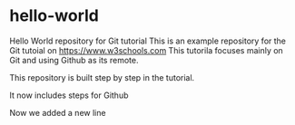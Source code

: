 # hello-world
Hello World repository for Git tutorial
This is an example repository for the Git tutoial on https://www.w3schools.com
This tutorila focuses mainly on Git and using Github as its remote.

This repository is built step by step in the tutorial.

It now includes steps for Github

Now we added a new line
